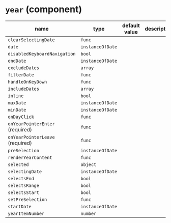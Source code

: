# `year` (component)

| name                            | type             | default value | description |
| ------------------------------- | ---------------- | ------------- | ----------- |
| `clearSelectingDate`            | `func`           |               |             |
| `date`                          | `instanceOfDate` |               |             |
| `disabledKeyboardNavigation`    | `bool`           |               |             |
| `endDate`                       | `instanceOfDate` |               |             |
| `excludeDates`                  | `array`          |               |             |
| `filterDate`                    | `func`           |               |             |
| `handleOnKeyDown`               | `func`           |               |             |
| `includeDates`                  | `array`          |               |             |
| `inline`                        | `bool`           |               |             |
| `maxDate`                       | `instanceOfDate` |               |             |
| `minDate`                       | `instanceOfDate` |               |             |
| `onDayClick`                    | `func`           |               |             |
| `onYearPointerEnter` (required) | `func`           |               |             |
| `onYearPointerLeave` (required) | `func`           |               |             |
| `preSelection`                  | `instanceOfDate` |               |             |
| `renderYearContent`             | `func`           |               |             |
| `selected`                      | `object`         |               |             |
| `selectingDate`                 | `instanceOfDate` |               |             |
| `selectsEnd`                    | `bool`           |               |             |
| `selectsRange`                  | `bool`           |               |             |
| `selectsStart`                  | `bool`           |               |             |
| `setPreSelection`               | `func`           |               |             |
| `startDate`                     | `instanceOfDate` |               |             |
| `yearItemNumber`                | `number`         |               |             |
